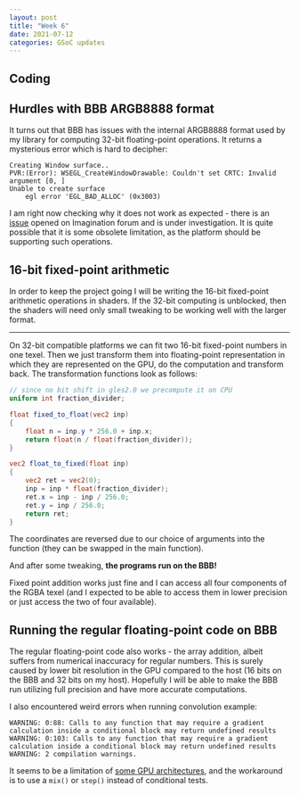```yaml
---
layout: post
title: "Week 6"
date: 2021-07-12
categories: GSoC updates
---
```


## Coding
## Hurdles with BBB ARGB8888 format
It turns out that BBB has issues with the internal ARGB8888 format used by my library for computing 32-bit floating-point operations. It returns a mysterious error which is hard to decipher:
```
Creating Window surface..
PVR:(Error): WSEGL_CreateWindowDrawable: Couldn't set CRTC: Invalid argument [0, ]
Unable to create surface
    egl error 'EGL_BAD_ALLOC' (0x3003)
```
I am right now checking why it does not work as expected - there is an [issue](https://forums.imgtec.com/t/sgx530-argb8888-support/3403) opened on Imagination forum and is under investigation. It is quite possible that it is some obsolete limitation, as the platform should be supporting such operations.

## 16-bit fixed-point arithmetic
In order to keep the project going I will be writing the 16-bit fixed-point arithmetic operations in shaders. If the 32-bit computing is unblocked, then the shaders will need only small tweaking to be working well with the larger format.

--------------

On 32-bit compatible platforms we can fit two 16-bit fixed-point numbers in one texel. Then we just transform them into floating-point representation in which they are represented on the GPU, do the computation and transform back. The transformation functions look as follows:
```glsl
// since no bit shift in gles2.0 we precompute it on CPU
uniform int fraction_divider;

float fixed_to_float(vec2 inp)
{
    float n = inp.y * 256.0 + inp.x;
    return float(n / float(fraction_divider));
}

vec2 float_to_fixed(float inp)
{
    vec2 ret = vec2(0);
    inp = inp * float(fraction_divider);
    ret.x = inp - inp / 256.0;
    ret.y = inp / 256.0;
    return ret;
}
```
The coordinates are reversed due to our choice of arguments into the function (they can be swapped in the main function).

And after some tweaking, **the programs run on the BBB!**

Fixed point addition works just fine and I can access all four components of the RGBA texel (and I expected to be able to access them in lower precision or just access the two of four available). 

## Running the regular floating-point code on BBB

The regular floating-point code also works - the array addition, albeit suffers from numerical inaccuracy for regular numbers. This is surely caused by lower bit resolution in the GPU compared to the host (16 bits on the BBB and 32 bits on my host). Hopefully I will be able to make the BBB run utilizing full precision and have more accurate computations.

I also encountered weird errors when running convolution example:
```
WARNING: 0:88: Calls to any function that may require a gradient calculation inside a conditional block may return undefined results
WARNING: 0:103: Calls to any function that may require a gradient calculation inside a conditional block may return undefined results
WARNING: 2 compilation warnings.
```
It seems to be a limitation of [some GPU architectures](https://www.cnblogs.com/crazii/p/3734545.html), and the workaround is to use a `mix()` or `step()` instead of conditional tests.
